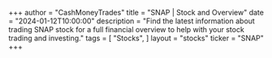+++
author = "CashMoneyTrades"
title = "SNAP | Stock and Overview"
date = "2024-01-12T10:00:00"
description = "Find the latest information about trading SNAP stock for a full financial overview to help with your stock trading and investing."
tags = [
   "Stocks",
]
layout = "stocks"
ticker = "SNAP"
+++
